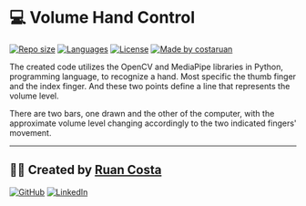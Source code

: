 # 💻 Volume Hand Control

[![Repo size](https://img.shields.io/github/repo-size/costaruan/volume-hand-control)](https://github.com/costaruan/volume-hand-control/)
[![Languages](https://img.shields.io/github/languages/count/costaruan/volume-hand-control)](https://github.com/costaruan/volume-hand-control/)
[![License](https://img.shields.io/github/license/costaruan/volume-hand-control)](https://github.com/costaruan/volume-hand-control/blob/master/LICENSE.md)
[![Made by costaruan](https://img.shields.io/badge/made%20by-costaruan-green)](https://github.com/costaruan/volume-hand-control/)

The created code utilizes the OpenCV and MediaPipe libraries in Python, programming language, to recognize a hand. Most specific the thumb finger and the index finger. And these two points define a line that represents the volume level.

There are two bars, one drawn and the other of the computer, with the approximate volume level changing accordingly to the two indicated fingers' movement.

---

## 👦🏻 Created by [Ruan Costa](https://costaruan.dev/)

[![GitHub](https://img.shields.io/badge/GitHub-181717?style=for-the-badge&logo=github&logoColor=FFFFFF)](https://github.com/costaruan/)
[![LinkedIn](https://img.shields.io/badge/LinkedIn-0077B5?style=for-the-badge&logo=linkedin&logoColor=FFFFFF)](https://www.linkedin.com/in/costaruan/)
